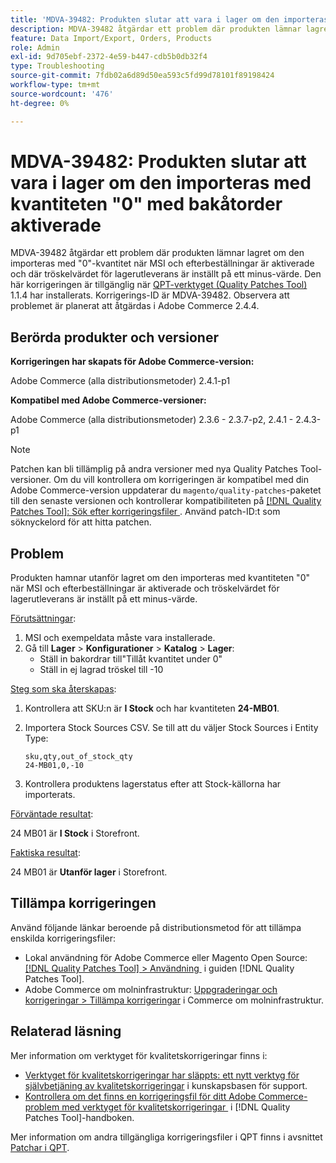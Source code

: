 ```yaml
---
title: 'MDVA-39482: Produkten slutar att vara i lager om den importeras med kvantiteten "0" med bakåtorder aktiverade'
description: MDVA-39482 åtgärdar ett problem där produkten lämnar lagret om den importeras med "0"-kvantitet när MSI och efterbeställningar är aktiverade och där tröskelvärdet för lagerutleverans är inställt på ett minus-värde. Den här korrigeringen är tillgänglig när [QPT-verktyget (Quality Patches Tool)](https://experienceleague.adobe.com/sv/docs/commerce-operations/tools/quality-patches-tool/quality-patches-tool-to-self-serve-quality-patches) 1.1.4 är installerat. Korrigerings-ID är MDVA-39482. Observera att problemet är planerat att åtgärdas i Adobe Commerce 2.4.4.
feature: Data Import/Export, Orders, Products
role: Admin
exl-id: 9d705ebf-2372-4e59-b447-cdb5b0db32f4
type: Troubleshooting
source-git-commit: 7fdb02a6d89d50ea593c5fd99d78101f89198424
workflow-type: tm+mt
source-wordcount: '476'
ht-degree: 0%

---
```


# MDVA-39482: Produkten slutar att vara i lager om den importeras med kvantiteten &quot;0&quot; med bakåtorder aktiverade

MDVA-39482 åtgärdar ett problem där produkten lämnar lagret om den importeras med &quot;0&quot;-kvantitet när MSI och efterbeställningar är aktiverade och där tröskelvärdet för lagerutleverans är inställt på ett minus-värde. Den här korrigeringen är tillgänglig när [QPT-verktyget (Quality Patches Tool)](https://experienceleague.adobe.com/sv/docs/commerce-operations/tools/quality-patches-tool/quality-patches-tool-to-self-serve-quality-patches) 1.1.4 har installerats. Korrigerings-ID är MDVA-39482. Observera att problemet är planerat att åtgärdas i Adobe Commerce 2.4.4.

## Berörda produkter och versioner

**Korrigeringen har skapats för Adobe Commerce-version:**

Adobe Commerce (alla distributionsmetoder) 2.4.1-p1

**Kompatibel med Adobe Commerce-versioner:**

Adobe Commerce (alla distributionsmetoder) 2.3.6 - 2.3.7-p2, 2.4.1 - 2.4.3-p1

>[!NOTE]
>
>Patchen kan bli tillämplig på andra versioner med nya Quality Patches Tool-versioner. Om du vill kontrollera om korrigeringen är kompatibel med din Adobe Commerce-version uppdaterar du `magento/quality-patches`-paketet till den senaste versionen och kontrollerar kompatibiliteten på [[!DNL Quality Patches Tool]: Sök efter korrigeringsfiler &#x200B;](https://experienceleague.adobe.com/sv/docs/commerce-operations/tools/quality-patches-tool/quality-patches-tool-to-self-serve-quality-patches). Använd patch-ID:t som söknyckelord för att hitta patchen.

## Problem

Produkten hamnar utanför lagret om den importeras med kvantiteten &quot;0&quot; när MSI och efterbeställningar är aktiverade och tröskelvärdet för lagerutleverans är inställt på ett minus-värde.

<u>Förutsättningar</u>:

1. MSI och exempeldata måste vara installerade.
1. Gå till **Lager** > **Konfigurationer** > **Katalog** > **Lager**:
   * Ställ in bakordrar till&quot;Tillåt kvantitet under 0&quot;
   * Ställ in ej lagrad tröskel till -10

<u>Steg som ska återskapas</u>:

1. Kontrollera att SKU:n är **I Stock** och har kvantiteten **24-MB01**.
1. Importera Stock Sources CSV. Se till att du väljer Stock Sources i Entity Type:

   ```code panel
   sku,qty,out_of_stock_qty
   24-MB01,0,-10
   ```

1. Kontrollera produktens lagerstatus efter att Stock-källorna har importerats.

<u>Förväntade resultat</u>:

24 MB01 är **I Stock** i Storefront.

<u>Faktiska resultat</u>:

24 MB01 är **Utanför lager** i Storefront.

## Tillämpa korrigeringen

Använd följande länkar beroende på distributionsmetod för att tillämpa enskilda korrigeringsfiler:

* Lokal användning för Adobe Commerce eller Magento Open Source: [[!DNL Quality Patches Tool] > Användning &#x200B;](/help/tools/quality-patches-tool/usage.md) i guiden [!DNL Quality Patches Tool].
* Adobe Commerce om molninfrastruktur: [Uppgraderingar och korrigeringar > Tillämpa korrigeringar](https://experienceleague.adobe.com/docs/commerce-cloud-service/user-guide/develop/upgrade/apply-patches.html?lang=sv-SE) i Commerce om molninfrastruktur.

## Relaterad läsning

Mer information om verktyget för kvalitetskorrigeringar finns i:

* [Verktyget för kvalitetskorrigeringar har släppts: ett nytt verktyg för självbetjäning av kvalitetskorrigeringar](https://experienceleague.adobe.com/sv/docs/commerce-operations/tools/quality-patches-tool/quality-patches-tool-to-self-serve-quality-patches) i kunskapsbasen för support.
* [Kontrollera om det finns en korrigeringsfil för ditt Adobe Commerce-problem med verktyget för kvalitetskorrigeringar &#x200B;](/help/tools/quality-patches-tool/patches-available-in-qpt/check-patch-for-magento-issue-with-magento-quality-patches.md) i [!DNL Quality Patches Tool]-handboken.

Mer information om andra tillgängliga korrigeringsfiler i QPT finns i avsnittet [Patchar i QPT](https://experienceleague.adobe.com/tools/commerce-quality-patches/index.html?lang=sv-SE).
